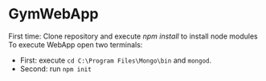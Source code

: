 # GymWebApp
First time: Clone repository and execute *npm install* to install node modules
To execute WebApp open two terminals:
  - First: execute `cd C:\Program Files\Mongo\bin` and `mongod`.
  - Second: run `npm init`
